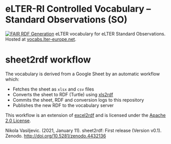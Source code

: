 # eLTER-RI Controlled Vocabulary – Standard Observations (SO)
[![FAIR RDF Generation](https://github.com/eLTER-RI/vocab-so/actions/workflows/sheet2rdf.yml/badge.svg)](https://github.com/eLTER-RI/vocab-so/actions/workflows/sheet2rdf.yml)
eLTER vocabulary for eLTER Standard Observations.
Hosted at [vocabs.lter-europe.net](https://vocabs.lter-europe.net/so/en/).

# sheet2rdf workflow
The vocabulary is derived from a Google Sheet by an automatic workflow which:

- Fetches the sheet as `xlsx` and `csv` files
- Converts the sheet to RDF (Turtle) using [xls2rdf](https://github.com/sparna-git/xls2rdf)
- Commits the sheet, RDF and conversion logs to this repository
- Publishes the new RDF to the vocabulary server

This workflow is an extension of [excel2rdf](https://github.com/fair-data-collective/excel2rdf-template) and is licensed under the [Apache 2.0 License](https://github.com/nikokaoja/sheet2rdf/blob/main/License.md).

Nikola Vasiljevic. (2021, January 11). sheet2rdf: First release (Version v0.1). Zenodo. http://doi.org/10.5281/zenodo.4432136
